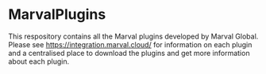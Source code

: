 # MarvalPlugins

This respository contains all the Marval plugins developed by Marval Global.
Please see https://integration.marval.cloud/ for information on each plugin and a centralised place to download the plugins and get more information about each plugin.
